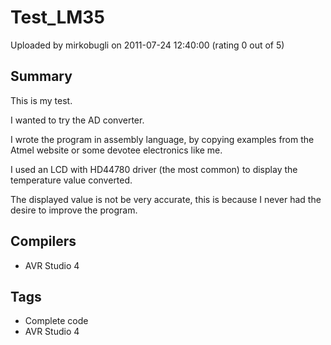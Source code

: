 # Test_LM35

Uploaded by mirkobugli on 2011-07-24 12:40:00 (rating 0 out of 5)

## Summary

This is my test.  

I wanted to try the AD converter.  

I wrote the program in assembly language, by copying examples from the Atmel website or some devotee electronics like me.


I used an LCD with HD44780 driver (the most common) to display the temperature value converted.  

The displayed value is not be very accurate, this is because I never had the desire to improve the program.

## Compilers

- AVR Studio 4

## Tags

- Complete code
- AVR Studio 4

